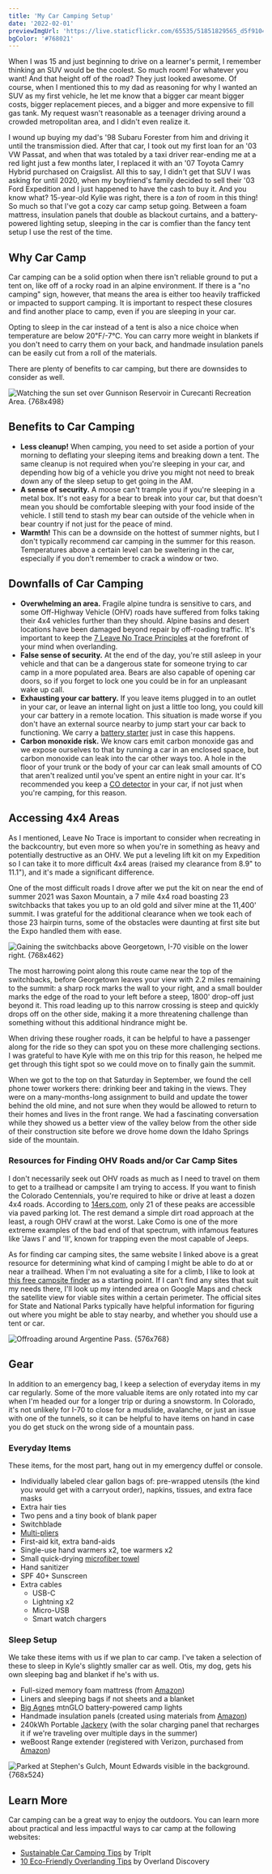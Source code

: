 ```yaml
---
title: 'My Car Camping Setup'
date: '2022-02-01'
previewImgUrl: 'https://live.staticflickr.com/65535/51851829565_d5f9104edc_b.jpg'
bgColor: '#768021'
---
```


When I was 15 and just beginning to drive on a learner's permit, I remember thinking an SUV would be the coolest. So much room! For whatever you want! And that height off of the road? They just looked awesome. Of course, when I mentioned this to my dad as reasoning for why I wanted an SUV as my first vehicle, he let me know that a bigger car meant bigger costs, bigger replacement pieces, and a bigger and more expensive to fill gas tank. My request wasn't reasonable as a teenager driving around a crowded metropolitan area, and I didn't even realize it.

I wound up buying my dad's '98 Subaru Forester from him and driving it until the transmission died. After that car, I took out my first loan for an '03 VW Passat, and when that was totaled by a taxi driver rear-ending me at a red light just a few months later, I replaced it with an '07 Toyota Camry Hybrid purchased on Craigslist. All this to say, I didn't get that SUV I was asking for until 2020, when my boyfriend's family decided to sell their '03 Ford Expedition and I just happened to have the cash to buy it. And you know what? 15-year-old Kylie was right, there is a _ton_ of room in this thing! So much so that I've got a cozy car camp setup going. Between a foam mattress, insulation panels that double as blackout curtains, and a battery-powered lighting setup, sleeping in the car is comfier than the fancy tent setup I use the rest of the time.

## Why Car Camp

Car camping can be a solid option when there isn't reliable ground to put a tent on, like off of a rocky road in an alpine environment. If there is a "no camping" sign, however, that means the area is either too heavily trafficked or impacted to support camping. It is important to respect these closures and find another place to camp, even if you are sleeping in your car.

Opting to sleep in the car instead of a tent is also a nice choice when temperature are below 20℉/-7℃. You can carry more weight in blankets if you don't need to carry them on your back, and handmade insulation panels can be easily cut from a roll of the materials.

There are plenty of benefits to car camping, but there are downsides to consider as well.

![Watching the sun set over Gunnison Reservoir in Curecanti Recreation Area. {768x498}](https://live.staticflickr.com/65535/51851872120_6b865c6c04_b.jpg)

## Benefits to Car Camping

- **Less cleanup!** When camping, you need to set aside a portion of your morning to deflating your sleeping items and breaking down a tent. The same cleanup is not required when you're sleeping in your car, and depending how big of a vehicle you drive you might not need to break down any of the sleep setup to get going in the AM.
- **A sense of security.** A moose can't trample you if you're sleeping in a metal box. It's not easy for a bear to break into your car, but that doesn't mean you should be comfortable sleeping with your food inside of the vehicle. I still tend to stash my bear can outside of the vehicle when in bear country if not just for the peace of mind.
- **Warmth!** This can be a downside on the hottest of summer nights, but I don't typically recommend car camping in the summer for this reason. Temperatures above a certain level can be sweltering in the car, especially if you don't remember to crack a window or two.

## Downfalls of Car Camping

- **Overwhelming an area.** Fragile alpine tundra is sensitive to cars, and some Off-Highway Vehicle (OHV) roads have suffered from folks taking their 4x4 vehicles further than they should. Alpine basins and desert locations have been damaged beyond repair by off-roading traffic. It's important to keep the [7 Leave No Trace Principles](https://lnt.org/why/7-principles/) at the forefront of your mind when overlanding.
- **False sense of security.** At the end of the day, you're still asleep in your vehicle and that can be a dangerous state for someone trying to car camp in a more populated area. Bears are also capable of opening car doors, so if you forget to lock one you could be in for an unpleasant wake up call.
- **Exhausting your car battery.** If you leave items plugged in to an outlet in your car, or leave an internal light on just a little too long, you could kill your car battery in a remote location. This situation is made worse if you don't have an external source nearby to jump start your car back to functioning. We carry a [battery starter](https://smile.amazon.com/GOOLOO-SuperSafe-Starter-Battery-Portable/dp/B084YQSVZ6) just in case this happens.
- **Carbon monoxide risk.** We know cars emit carbon monoxide gas and we expose ourselves to that by running a car in an enclosed space, but carbon monoxide can leak into the car other ways too. A hole in the floor of your trunk or the body of your car can leak small amounts of CO that aren't realized until you've spent an entire night in your car. It's recommended you keep a [CO detector](https://smile.amazon.com/gp/product/B004Y6V6K4) in your car, if not just when you're camping, for this reason.

## Accessing 4x4 Areas

As I mentioned, Leave No Trace is important to consider when recreating in the backcountry, but even more so when you're in something as heavy and potentially destructive as an OHV. We put a leveling lift kit on my Expedition so I can take it to more difficult 4x4 areas (raised my clearance from 8.9" to 11.1"), and it's made a significant difference.

One of the most difficult roads I drove after we put the kit on near the end of summer 2021 was Saxon Mountain, a 7 mile 4x4 road boasting 23 switchbacks that takes you up to an old gold and silver mine at the 11,400' summit. I was grateful for the additional clearance when we took each of those 23 hairpin turns, some of the obstacles were daunting at first site but the Expo handled them with ease.

![Gaining the switchbacks above Georgetown, I-70 visible on the lower right. {768x462}](https://live.staticflickr.com/65535/51851872200_79d285d5dc_b.jpg)

The most harrowing point along this route came near the top of the switchbacks, before Georgetown leaves your view with 2.2 miles remaining to the summit: a sharp rock marks the wall to your right, and a small boulder marks the edge of the road to your left before a steep, 1800' drop-off just beyond it. This road leading up to this narrow crossing is steep and quickly drops off on the other side, making it a more threatening challenge than something without this additional hindrance might be.

When driving these rougher roads, it can be helpful to have a passenger along for the ride so they can spot you on these more challenging sections. I was grateful to have Kyle with me on this trip for this reason, he helped me get through this tight spot so we could move on to finally gain the summit.

When we got to the top on that Saturday in September, we found the cell phone tower workers there: drinking beer and taking in the views. They were on a many-months-long assignment to build and update the tower behind the old mine, and not sure when they would be allowed to return to their homes and lives in the front range. We had a fascinating conversation while they showed us a better view of the valley below from the other side of their construction site before we drove home down the Idaho Springs side of the mountain.

### Resources for Finding OHV Roads and/or Car Camp Sites

I don't necessarily seek out OHV roads as much as I need to travel on them to get to a trailhead or campsite I am trying to access. If you want to finish the Colorado Centennials, you're required to hike or drive at least a dozen 4x4 roads. According to [14ers.com](https://www.14ers.com/php14ers/trailheads_bydifficulty.php), only 21 of these peaks are accessible via paved parking lot. The rest demand a simple dirt road approach at the least, a rough OHV crawl at the worst. Lake Como is one of the more extreme examples of the bad end of that spectrum, with infamous features like 'Jaws I' and 'II', known for trapping even the most capable of Jeeps.

As for finding car camping sites, the same website I linked above is a great resource for determining what kind of camping I might be able to do at or near a trailhead. When I'm not evaluating a site for a climb, I like to look at [this free campsite finder](https://freecampsites.net) as a starting point. If I can't find any sites that suit my needs there, I'll look up my intended area on Google Maps and check the satellite view for viable sites within a certain perimeter. The official sites for State and National Parks typically have helpful information for figuring out where you might be able to stay nearby, and whether you should use a tent or car.

![Offroading around Argentine Pass. {576x768}](https://live.staticflickr.com/65535/51851277603_0f3ded6060_c.jpg)

## Gear

In addition to an emergency bag, I keep a selection of everyday items in my car regularly. Some of the more valuable items are only rotated into my car when I'm headed our for a longer trip or during a snowstorm. In Colorado, it's not unlikely for I-70 to close for a mudslide, avalanche, or just an issue with one of the tunnels, so it can be helpful to have items on hand in case you do get stuck on the wrong side of a mountain pass.

### Everyday Items

These items, for the most part, hang out in my emergency duffel or console.

- Individually labeled clear gallon bags of: pre-wrapped utensils (the kind you would get with a carryout order), napkins, tissues, and extra face masks
- Extra hair ties
- Two pens and a tiny book of blank paper
- Switchblade
- [Multi-pliers](https://smile.amazon.com/gp/product/B000EDPT9K)
- First-aid kit, extra band-aids
- Single-use hand warmers x2, toe warmers x2
- Small quick-drying [microfiber towel](https://www.rei.com/product/195822/rei-co-op-multi-towel-lite)
- Hand sanitizer
- SPF 40+ Sunscreen
- Extra cables
  - USB-C
  - Lightning x2
  - Micro-USB
  - Smart watch chargers

### Sleep Setup

We take these items with us if we plan to car camp. I've taken a selection of these to sleep in Kyle's slightly smaller car as well. Otis, my dog, gets his own sleeping bag and blanket if he's with us.

- Full-sized memory foam mattress (from [Amazon](https://smile.amazon.com/gp/product/B00W67PEY2/))
- Liners and sleeping bags if not sheets and a blanket
- [Big Agnes](https://www.rei.com/product/129001/big-agnes-mtnglo-tent-camp-lights) mtnGLO battery-powered camp lights
- Handmade insulation panels (created using materials from [Amazon](https://smile.amazon.com/gp/product/B07PLKLZFM))
- 240kWh Portable [Jackery](https://www.jackery.com/pages/portable-power-stations) (with the solar charging panel that recharges it if we're traveling over multiple days in the summer)
- weBoost Range extender (registered with Verizon, purchased from [Amazon](https://smile.amazon.com/gp/product/B07PDVTMM6))

![Parked at Stephen's Gulch, Mount Edwards visible in the background. {768x524}](https://live.staticflickr.com/65535/51857592640_e0e93ee4d8_b.jpg)

## Learn More

Car camping can be a great way to enjoy the outdoors. You can learn more about practical and less impactful ways to car camp at the following websites:

- [Sustainable Car Camping Tips](https://www.tripit.com/web/blog/travel-tips/sustainable-car-camping-trip-tips.html) by TripIt
- [10 Eco-Friendly Overlanding Tips](https://www.overlanddiscovery.com/blog/vanlife-10-eco-friendly-camping-tips/) by Overland Discovery
